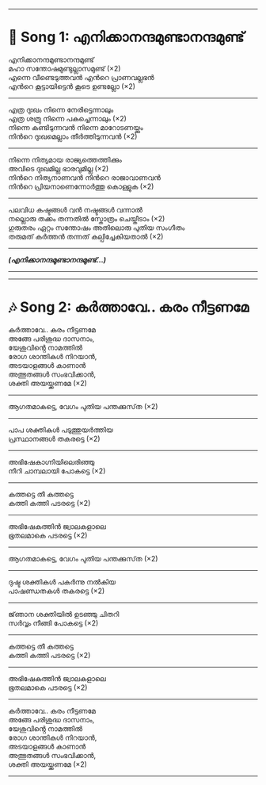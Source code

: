 

---

# 🎵 **Song 1: എനിക്കാനന്ദമുണ്ടാനന്ദമുണ്ട്**  

എനിക്കാനന്ദമുണ്ടാനന്ദമുണ്ട്  
മഹാ സന്തോഷമുണ്ടുല്ലാസമുണ്ട് (×2)  
എന്നെ വീണ്ടെടുത്തവന്‍ എന്‍റെ പ്രാണവല്ലഭന്‍  
എന്‍റെ കൂട്ടായിട്ടെന്‍ കൂടെ ഉണ്ടല്ലോ (×2)  

---  

എത്ര ദുഃഖം നിന്നെ നേരിട്ടെന്നാലും  
എത്ര ശത്രു നിന്നെ പകച്ചെന്നാലും (×2)  
നിന്നെ കണ്ടിടുന്നവന്‍ നിന്നെ മാറോടണയ്ക്കും  
നിന്‍റെ ദുഃഖമെല്ലാം തീര്‍ത്തിടുന്നവന്‍ (×2)  

---  

നിന്നെ നിത്യമായ രാജ്യത്തെത്തിക്കും  
അവിടെ ദുഃഖമില്ല ഭാരവുമില്ല (×2)  
നിന്‍റെ നിത്യനാണവന്‍ നിന്‍റെ രാജാവാണവന്‍   
നിന്‍റെ പ്രിയനാണെന്നോര്‍ത്തു കൊള്ളുക (×2)  

---  

പലവിധ കഷ്ടങ്ങള്‍ വന്‍ നഷ്ടങ്ങള്‍ വന്നാല്‍  
നല്ലൊരു തക്കം തന്നതില്‍ സ്തോത്രം ചെയ്തീടാം (×2)  
ഗുരുതരം ഏറ്റം സന്തോഷം അതിലൊരു പുതിയ സംഗീതം  
തരുമത് കര്‍ത്തന്‍ തന്നത് കല്പിച്ചേകിയതാല്‍ (×2)  

---  

**_(എനിക്കാനന്ദമുണ്ടാനന്ദമുണ്ട്...)_**  

---



---

# 🎶 **Song 2: കർത്താവേ.. കരം നീട്ടണമേ**

കർത്താവേ.. കരം നീട്ടണമേ  
അങ്ങേ പരിശുദ്ധ ദാസനാം,  
യേശുവിൻ്റെ നാമത്തിൽ  
രോഗ ശാന്തികൾ നിറയാൻ,  
അടയാളങ്ങൾ കാണാൻ  
അത്ഭുതങ്ങൾ സംഭവിക്കാൻ,  
ശക്തി അയയ്ക്കണമേ (×2)

---

ആഗതമാകട്ടെ, വേഗം പുതിയ പന്തക്കുസ്‌ത (×2)

---

പാപ ശക്തികൾ പടുത്തുയർത്തിയ  
പ്രസ്ഥാനങ്ങൾ തകരട്ടെ (×2)

---

അഭിഷേകാഗ്നിയിലെരിഞ്ഞു  
നീറി ചാമ്പലായി പോകട്ടെ (×2)

---

കത്തട്ടെ തീ കത്തട്ടെ  
കത്തി കത്തി പടരട്ടെ (×2)

---

അഭിഷേകത്തിൻ ജ്വാലകളാലെ  
ഭൂതലമാകെ പടരട്ടെ (×2)

---

ആഗതമാകട്ടെ, വേഗം പുതിയ പന്തക്കുസ്‌ത (×2)

---

ദുഷ്ട ശക്തികൾ പകർന്നു നൽകിയ  
പാഷണ്ഡതകൾ തകരട്ടെ (×2)

---

ജ്‌ഞാന ശക്തിയിൽ ഉടഞ്ഞു ചിതറി  
സർവ്വം നീങ്ങി പോകട്ടെ (×2)

---

കത്തട്ടെ തീ കത്തട്ടെ  
കത്തി കത്തി പടരട്ടെ (×2)

---

അഭിഷേകത്തിൻ ജ്വാലകളാലെ  
ഭൂതലമാകെ പടരട്ടെ (×2)

---

കർത്താവേ.. കരം നീട്ടണമേ  
അങ്ങേ പരിശുദ്ധ ദാസനാം,  
യേശുവിൻ്റെ നാമത്തിൽ  
രോഗ ശാന്തികൾ നിറയാൻ,  
അടയാളങ്ങൾ കാണാൻ  
അത്ഭുതങ്ങൾ സംഭവിക്കാൻ,  
ശക്തി അയയ്ക്കണമേ (×2)

---




